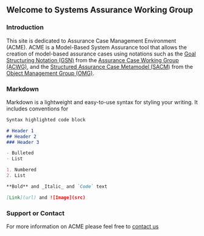 ## Welcome to Systems Assurance Working Group

### Introduction
This site is dedicated to Assurance Case Management Environment (ACME).
ACME is a Model-Based System Assurance tool that allows the creation of model-based assurance cases using notations such as the [Goal Structuring Notation (GSN)](https://scsc.uk/gsn) from the [Assurance Case Working Group (ACWG)](https://scsc.uk/gc), and the [Structured Assurance Case Metamodel (SACM)](https://www.omg.org/spec/SACM/2.1/About-SACM/) from the [Object Management Group (OMG)](https://www.omg.org/index.htm).


### Markdown

Markdown is a lightweight and easy-to-use syntax for styling your writing. It includes conventions for

```markdown
Syntax highlighted code block

# Header 1
## Header 2
### Header 3

- Bulleted
- List

1. Numbered
2. List

**Bold** and _Italic_ and `Code` text

[Link](url) and ![Image](src)
```

### Support or Contact

For more information on ACME please feel free to [contact us](ranwei@dlut.edu.cn)
